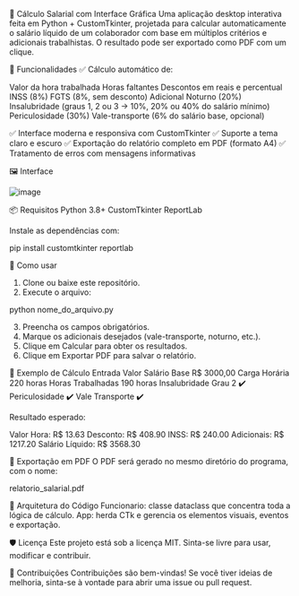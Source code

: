 💼 Cálculo Salarial com Interface Gráfica
Uma aplicação desktop interativa feita em Python + CustomTkinter, projetada para calcular automaticamente o salário líquido de um colaborador com base em múltiplos critérios e adicionais trabalhistas. O resultado pode ser exportado como PDF com um clique.

📌 Funcionalidades
✅ Cálculo automático de:

Valor da hora trabalhada
Horas faltantes
Descontos em reais e percentual
INSS (8%)
FGTS (8%, sem desconto)
Adicional Noturno (20%)
Insalubridade (graus 1, 2 ou 3 → 10%, 20% ou 40% do salário mínimo)
Periculosidade (30%)
Vale-transporte (6% do salário base, opcional)

✅ Interface moderna e responsiva com CustomTkinter
✅ Suporte a tema claro e escuro
✅ Exportação do relatório completo em PDF (formato A4)
✅ Tratamento de erros com mensagens informativas

🖼️ Interface

![image](https://github.com/user-attachments/assets/14a7f675-d53d-45b3-99f3-d26475bce7da)

📦 Requisitos
Python 3.8+
CustomTkinter
ReportLab

Instale as dependências com:

pip install customtkinter reportlab

🚀 Como usar
1. Clone ou baixe este repositório.
2. Execute o arquivo:

python nome_do_arquivo.py

3. Preencha os campos obrigatórios.
4. Marque os adicionais desejados (vale-transporte, noturno, etc.).
5. Clique em Calcular para obter os resultados.
6. Clique em Exportar PDF para salvar o relatório.

🧮 Exemplo de Cálculo
Entrada	                                Valor
Salário Base	                          R$ 3000,00
Carga Horária	                          220 horas
Horas Trabalhadas	                      190 horas
Insalubridade                           Grau 2	✔️
Periculosidade	                        ✔️
Vale Transporte	                        ✔️

Resultado esperado:

Valor Hora: R$ 13.63
Desconto: R$ 408.90
INSS: R$ 240.00
Adicionais: R$ 1217.20
Salário Líquido: R$ 3568.30

📄 Exportação em PDF
O PDF será gerado no mesmo diretório do programa, com o nome:

relatorio_salarial.pdf

🔧 Arquitetura do Código
Funcionario: classe dataclass que concentra toda a lógica de cálculo.
App: herda CTk e gerencia os elementos visuais, eventos e exportação.

🛡️ Licença
Este projeto está sob a licença MIT.
Sinta-se livre para usar, modificar e contribuir.

🤝 Contribuições
Contribuições são bem-vindas!
Se você tiver ideias de melhoria, sinta-se à vontade para abrir uma issue ou pull request.
